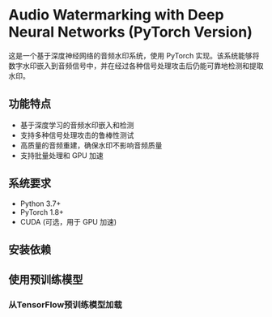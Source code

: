 # Audio Watermarking with Deep Neural Networks (PyTorch Version)

这是一个基于深度神经网络的音频水印系统，使用 PyTorch 实现。该系统能够将数字水印嵌入到音频信号中，并在经过各种信号处理攻击后仍能可靠地检测和提取水印。

## 功能特点

- 基于深度学习的音频水印嵌入和检测
- 支持多种信号处理攻击的鲁棒性测试
- 高质量的音频重建，确保水印不影响音频质量
- 支持批量处理和 GPU 加速

## 系统要求

- Python 3.7+
- PyTorch 1.8+
- CUDA (可选，用于 GPU 加速)

## 安装依赖

## 使用预训练模型

### 从TensorFlow预训练模型加载